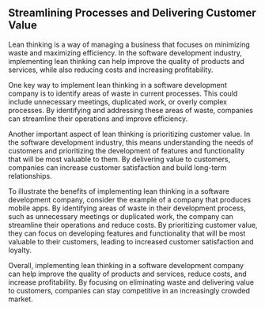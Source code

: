 ## Streamlining Processes and Delivering Customer Value

Lean thinking is a way of managing a business that focuses on minimizing waste and maximizing efficiency. In the software development industry, implementing lean thinking can help improve the quality of products and services, while also reducing costs and increasing profitability.

One key way to implement lean thinking in a software development company is to identify areas of waste in current processes. This could include unnecessary meetings, duplicated work, or overly complex processes. By identifying and addressing these areas of waste, companies can streamline their operations and improve efficiency.

Another important aspect of lean thinking is prioritizing customer value. In the software development industry, this means understanding the needs of customers and prioritizing the development of features and functionality that will be most valuable to them. By delivering value to customers, companies can increase customer satisfaction and build long-term relationships.

To illustrate the benefits of implementing lean thinking in a software development company, consider the example of a company that produces mobile apps. By identifying areas of waste in their development process, such as unnecessary meetings or duplicated work, the company can streamline their operations and reduce costs. By prioritizing customer value, they can focus on developing features and functionality that will be most valuable to their customers, leading to increased customer satisfaction and loyalty.

Overall, implementing lean thinking in a software development company can help improve the quality of products and services, reduce costs, and increase profitability. By focusing on eliminating waste and delivering value to customers, companies can stay competitive in an increasingly crowded market.